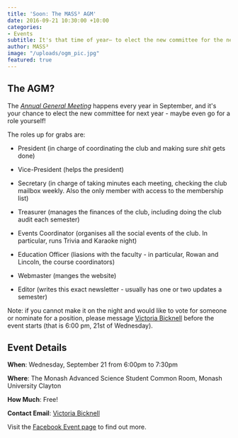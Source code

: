 ```yaml
---
title: 'Soon: The MASS³ AGM'
date: 2016-09-21 10:30:00 +10:00
categories:
- Events
subtitle: It's that time of year— to elect the new committee for the next year!
author: MASS³
image: "/uploads/ogm_pic.jpg"
featured: true
---
```


## The AGM?

The *[Annual General Meeting](https://www.facebook.com/events/177164336046797/)* happens every year in September, and it's your chance to elect the new committee for next year - maybe even go for a role yourself!

The roles up for grabs are:

* President (in charge of coordinating the club and making sure *shit* gets done)

* Vice-President (helps the president)

* Secretary (in charge of taking minutes each meeting, checking the club mailbox weekly. Also the only member with access to the membership list)

* Treasurer (manages the finances of the club, including doing the club audit each semester)

* Events Coordinator (organises all the social events of the club. In particular, runs Trivia and Karaoke night)

* Education Officer (liasions with the faculty - in particular, Rowan and Lincoln, the course coordinators)

* Webmaster (manges the website)

* Editor (writes this exact newsletter - usually has one or two updates a semester)

Note: if you cannot make it on the night and would like to vote for someone or nominate for a position, please message [Victoria Bicknell](https://www.facebook.com/victoria.bicknell1) before the event starts (that is 6:00 pm, 21st of Wednesday).

## Event Details

**When**: Wednesday, September 21 from 6:00pm to 7:30pm

**Where**: The Monash Advanced Science Student Common Room, Monash University Clayton

**How Much**: Free!

**Contact Email**: [Victoria Bicknell](https://www.facebook.com/victoria.bicknell1)

Visit the [Facebook Event page](https://www.facebook.com/events/177164336046797/) to find out more.